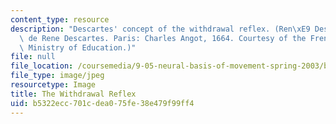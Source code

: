 ```yaml
---
content_type: resource
description: "Descartes' concept of the withdrawal reflex. (Ren\xE9 Descartes. L'Homme\
  \ de Rene Descartes. Paris: Charles Angot, 1664. Courtesy of the French National\
  \ Ministry of Education.)"
file: null
file_location: /coursemedia/9-05-neural-basis-of-movement-spring-2003/b5322ecc701cdea075fe38e479f99ff4_9-05s03.jpg
file_type: image/jpeg
resourcetype: Image
title: The Withdrawal Reflex
uid: b5322ecc-701c-dea0-75fe-38e479f99ff4
---
```


